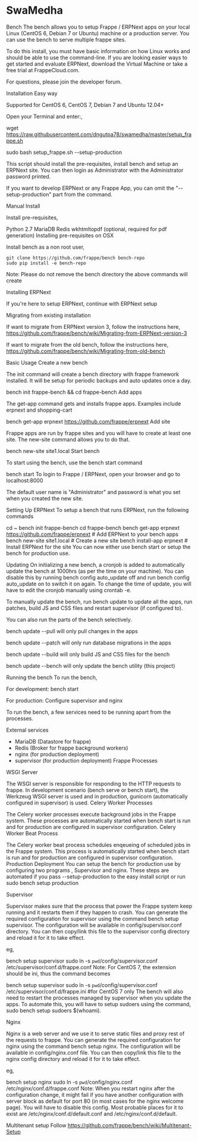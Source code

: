 # SwaMedha
Bench
The bench allows you to setup Frappe / ERPNext apps on your local Linux (CentOS 6, Debian 7 or Ubuntu) machine or a production server. You can use the bench to serve multiple frappe sites.

To do this install, you must have basic information on how Linux works and should be able to use the command-line. If you are looking easier ways to get started and evaluate ERPNext, download the Virtual Machine or take a free trial at FrappeCloud.com.

For questions, please join the developer forum.

Installation
Easy way

Supported for CentOS 6, CentOS 7, Debian 7 and Ubuntu 12.04+

Open your Terminal and enter:,

wget https://raw.githubusercontent.com/dngutpa78/swamedha/master/setup_frappe.sh

sudo bash setup_frappe.sh --setup-production

This script should install the pre-requisites, install bench and setup an ERPNext site. You can then login as Administrator with the Administrator password printed.

If you want to develop ERPNext or any Frappe App, you can omit the "--setup-production" part from the command.

Manual Install

Install pre-requisites,

Python 2.7
MariaDB
Redis
wkhtmltopdf (optional, required for pdf generation)
Installing pre-requisites on OSX

Install bench as a non root user,

    git clone https://github.com/frappe/bench bench-repo
    sudo pip install -e bench-repo
Note: Please do not remove the bench directory the above commands will create

Installing ERPNext

If you're here to setup ERPNext, continue with ERPNext setup

Migrating from existing installation

If want to migrate from ERPNext version 3, follow the instructions here, https://github.com/frappe/bench/wiki/Migrating-from-ERPNext-version-3

If want to migrate from the old bench, follow the instructions here, https://github.com/frappe/bench/wiki/Migrating-from-old-bench

Basic Usage
Create a new bench

The init command will create a bench directory with frappe framework installed. It will be setup for periodic backups and auto updates once a day.

bench init frappe-bench && cd frappe-bench
Add apps

The get-app command gets and installs frappe apps. Examples include erpnext and shopping-cart

bench get-app erpnext https://github.com/frappe/erpnext
Add site

Frappe apps are run by frappe sites and you will have to create at least one site. The new-site command allows you to do that.

bench new-site site1.local
Start bench

To start using the bench, use the bench start command

bench start
To login to Frappe / ERPNext, open your browser and go to localhost:8000

The default user name is "Administrator" and password is what you set when you created the new site.

Setting Up ERPNext
To setup a bench that runs ERPNext, run the following commands

cd ~
bench init frappe-bench
cd frappe-bench
bench get-app erpnext https://github.com/frappe/erpnext         # Add ERPNext to your bench apps
bench new-site site1.local                      # Create a new site
bench install-app erpnext                       # Install ERPNext for the site
You can now either use bench start or setup the bench for production use.

Updating
On initializing a new bench, a cronjob is added to automatically update the bench at 1000hrs (as per the time on your machine). You can disable this by running bench config auto_update off and run bench config auto_update on to switch it on again. To change the time of update, you will have to edit the cronjob manually using crontab -e.

To manually update the bench, run bench update to update all the apps, run patches, build JS and CSS files and restart supervisor (if configured to).

You can also run the parts of the bench selectively.

bench update --pull will only pull changes in the apps

bench update --patch will only run database migrations in the apps

bench update --build will only build JS and CSS files for the bench

bench update --bench will only update the bench utility (this project)

Running the bench
To run the bench,

For development: bench start

For production: Configure supervisor and nginx

To run the bench, a few services need to be running apart from the processes.

External services

* MariaDB (Datastore for frappe)
* Redis (Broker for frappe background workers)
* nginx (for production deployment)
* supervisor (for production deployment)
Frappe Processes

WSGI Server

The WSGI server is responsible for responding to the HTTP requests to frappe. In development scenario (bench serve or bench start), the Werkzeug WSGI server is used and in production, gunicorn (automatically configured in supervisor) is used.
Celery Worker Processes

The Celery worker processes execute background jobs in the Frappe system. These processes are automatically started when bench start is run and for production are configured in supervisor configuration.
Celery Worker Beat Process

The Celery worker beat process schedules enqeueing of scheduled jobs in the Frappe system. This process is automatically started when bench start is run and for production are configured in supervisor configuration.
Production Deployment
You can setup the bench for production use by configuring two programs , Supervisor and nginx. These steps are automated if you pass --setup-production to the easy install script or run sudo bench setup production

Supervisor

Supervisor makes sure that the process that power the Frappe system keep running and it restarts them if they happen to crash. You can generate the required configuration for supervisor using the command bench setup supervisor. The configuration will be available in config/supervisor.conf directory. You can then copy/link this file to the supervisor config directory and reload it for it to take effect.

eg,

bench setup supervisor
sudo ln -s `pwd`/config/supervisor.conf /etc/supervisor/conf.d/frappe.conf
Note: For CentOS 7, the extension should be ini, thus the command becomes

bench setup supervisor
sudo ln -s `pwd`/config/supervisor.conf /etc/supervisor/conf.d/frappe.ini #for CentOS 7 only
The bench will also need to restart the processes managed by supervisor when you update the apps. To automate this, you will have to setup sudoers using the command, sudo bench setup sudoers $(whoami).

Nginx

Nginx is a web server and we use it to serve static files and proxy rest of the requests to frappe. You can generate the required configuration for nginx using the command bench setup nginx. The configuration will be available in config/nginx.conf file. You can then copy/link this file to the nginx config directory and reload it for it to take effect.

eg,

bench setup nginx
sudo ln -s `pwd`/config/nginx.conf /etc/nginx/conf.d/frappe.conf
Note: When you restart nginx after the configuration change, it might fail if you have another configuration with server block as default for port 80 (in most cases for the nginx welcome page). You will have to disable this config. Most probable places for it to exist are /etc/nginx/conf.d/default.conf and /etc/nginx/conf.d/default.

Multitenant setup
Follow https://github.com/frappe/bench/wiki/Multitenant-Setup
